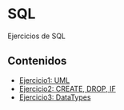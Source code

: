 # SQL
Ejercicios de SQL

## Contenidos 
- [Ejercicio1: UML](ejercicio01.png)
- [Ejercicio2: CREATE, DROP, IF](ejercicio02.sql)
- [Ejercicio3: DataTypes](ejercicio03.sql)